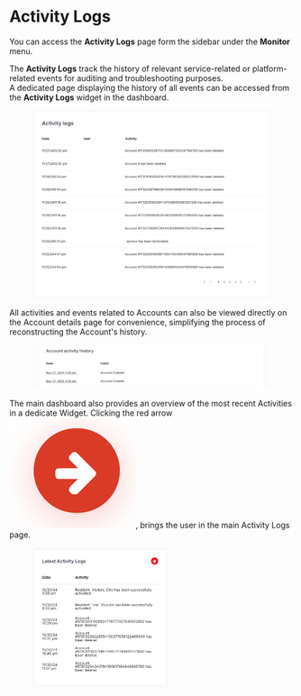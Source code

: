 # Activity Logs

You can access the **Activity Logs** page form the sidebar under the **Monitor** menu.

The **Activity Logs** track the history of relevant service-related or platform-related events for auditing and troubleshooting purposes.\
A dedicated page displaying the history of all events can be accessed from the **Activity Logs** widget in the dashboard.

<figure><img src="../../.gitbook/assets/image (343).png" alt=""><figcaption></figcaption></figure>

All activities and events related to Accounts can also be viewed directly on the Account details page for convenience, simplifying the process of reconstructing the Account's history.

<figure><img src="../../.gitbook/assets/image (344).png" alt=""><figcaption></figcaption></figure>

The main dashboard also provides an overview of the most recent Activities in a dedicate Widget. Clicking the red arrow <img src="../../.gitbook/assets/image (5).png" alt="" data-size="line">, brings the user in the main Activity Logs page.&#x20;

<figure><img src="../../.gitbook/assets/image (345).png" alt="" width="244"><figcaption></figcaption></figure>
